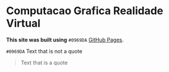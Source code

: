 # Computacao Grafica Realidade Virtual


**This site was built using** `#0969DA` [GitHub Pages](https://pages.github.com/).

`#0969DA` Text that is not a quote
> Text that is a quote
